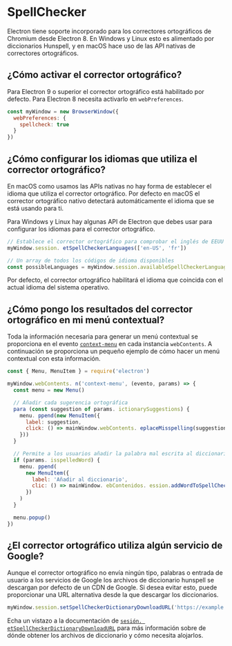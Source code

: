 # SpellChecker

Electron tiene soporte incorporado para los correctores ortográficos de Chromium desde Electron 8.  En Windows y Linux esto es alimentado por diccionarios Hunspell, y en macOS hace uso de las API nativas de correctores ortográficos.

## ¿Cómo activar el corrector ortográfico?

Para Electron 9 o superior el corrector ortográfico está habilitado por defecto.  Para Electron 8 necesita activarlo en `webPreferences`.

```js
const myWindow = new BrowserWindow({
  webPreferences: {
    spellcheck: true
  }
})
```

## ¿Cómo configurar los idiomas que utiliza el corrector ortográfico?

En macOS como usamos las APIs nativas no hay forma de establecer el idioma que utiliza el corrector ortográfico. Por defecto en macOS el corrector ortográfico nativo detectará automáticamente el idioma que se está usando para ti.

Para Windows y Linux hay algunas API de Electron que debes usar para configurar los idiomas para el corrector ortográfico.

```js
// Establece el corrector ortográfico para comprobar el inglés de EEUU y Francés
myWindow.session. etSpellCheckerLanguages(['en-US', 'fr'])

// Un array de todos los códigos de idioma disponibles
const possibleLanguages = myWindow.session.availableSpellCheckerLanguages
```

Por defecto, el corrector ortográfico habilitará el idioma que coincida con el actual idioma del sistema operativo.

## ¿Cómo pongo los resultados del corrector ortográfico en mi menú contextual?

Toda la información necesaria para generar un menú contextual se proporciona en el evento [`context-menu`](../api/web-contents.md#event-context-menu) en cada instancia `webContents`.  A continuación se proporciona un pequeño ejemplo de cómo hacer un menú contextual con esta información.

```js
const { Menu, MenuItem } = require('electron')

myWindow.webContents. n('context-menu', (evento, params) => {
  const menu = new Menu()

  // Añadir cada sugerencia ortográfica
  para (const suggestion of params. ictionarySuggestions) {
    menu. ppend(new MenuItem({
      label: suggestion,
      click: () => mainWindow.webContents. eplaceMisspelling(suggestion)
    }))
  }

  // Permite a los usuarios añadir la palabra mal escrita al diccionario
  if (params. isspelledWord) {
    menu. ppend(
      new MenuItem({
        label: 'Añadir al diccionario',
        clic: () => mainWindow. ebContenidos. ession.addWordToSpellCheckerDictionary(params.misspelledWord)
      })
    )
  }

  menu.popup()
})
```

## ¿El corrector ortográfico utiliza algún servicio de Google?

Aunque el corrector ortográfico no envía ningún tipo, palabras o entrada de usuario a los servicios de Google los archivos de diccionario hunspell se descargan por defecto de un CDN de Google.  Si desea evitar esto, puede proporcionar una URL alternativa desde la que descargar los diccionarios.

```js
myWindow.session.setSpellCheckerDictionaryDownloadURL('https://example.com/dictionaries/')
```

Echa un vistazo a la documentación de [`sesión. etSpellCheckerDictionaryDownloadURL`](https://www.electronjs.org/docs/api/session#sessetspellcheckerdictionarydownloadurlurl) para más información sobre de dónde obtener los archivos de diccionario y cómo necesita alojarlos.
